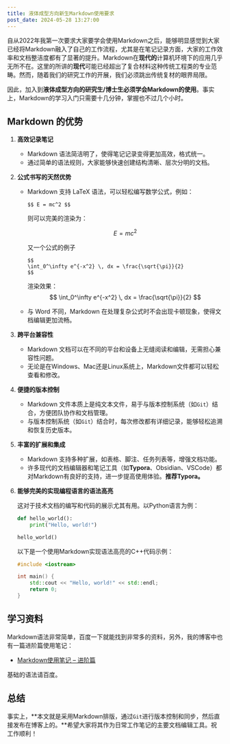 ```yaml
---
title: 液体成型方向新生Markdown使用要求
post_date: 2024-05-28 13:27:00
---
```


自从2022年我第一次要求大家要学会使用Markdown之后，能够明显感觉到大家已经将Markdown融入了自己的工作流程，尤其是在笔记记录方面，大家的工作效率和文档整洁度都有了显著的提升。Markdown在**现代的**计算机环境下的应用几乎无所不在。这里的所讲的**现代**可能已经超出了复合材料这种传统工程类的专业范畴。然而，随着我们的研究工作的开展，我们必须跳出传统复材的眼界局限。

因此，加入到**液体成型方向的研究生/博士生必须学会Markdown的使用**。事实上，Markdown的学习入门只需要十几分钟，掌握也不过几个小时。

## Markdown 的优势

1. **高效记录笔记**
    - Markdown 语法简洁明了，使得笔记记录变得更加高效，格式统一。
    - 通过简单的语法规则，大家能够快速创建结构清晰、层次分明的文档。

2. **公式书写的天然优势**
    - Markdown 支持 LaTeX 语法，可以轻松编写数学公式，例如： 
      ```
      $$ E = mc^2 $$
      ```
    
      则可以完美的渲染为：
    
      $$ E = mc^2 $$
    
      又一个公式的例子
      
      ```
      $$ 
      \int_0^\infty e^{-x^2} \, dx = \frac{\sqrt{\pi}}{2} 
      $$
      ```
      
      渲染效果：
      $$
      \int_0^\infty e^{-x^2} \, dx = \frac{\sqrt{\pi}}{2}
      $$
      
    - 与 Word 不同，Markdown 在处理复杂公式时不会出现卡顿现象，使得文档编辑更加流畅。
    
3. **跨平台兼容性**
   
    - Markdown 文档可以在不同的平台和设备上无缝阅读和编辑，无需担心兼容性问题。
    - 无论是在Windows、Mac还是Linux系统上，Markdown文件都可以轻松查看和修改。
    
4. **便捷的版本控制**
    - Markdown 文件本质上是纯文本文件，易于与版本控制系统（如`Git`）结合，方便团队协作和文档管理。
    - 与版本控制系统（如`Git`）结合时，每次修改都有详细记录，能够轻松追溯和恢复历史版本。

5. **丰富的扩展和集成**
   
    - Markdown 支持多种扩展，如表格、脚注、任务列表等，增强文档功能。
    - 许多现代的文档编辑器和笔记工具（如**Typora**、Obsidian、VSCode）都对Markdown有良好的支持，进一步提高使用体验。**推荐Typora。**

6. **能够完美的实现编程语言的语法高亮**

   这对于技术文档的编写和代码的展示尤其有用。以Python语言为例：

   ```python
   def hello_world():
       print("Hello, world!")
   
   hello_world()
   ```

   以下是一个使用Markdown实现语法高亮的C++代码示例：

   ```cpp
   #include <iostream>
   
   int main() {
       std::cout << "Hello, world!" << std::endl;
       return 0;
   }

## 学习资料

Markdown语法非常简单，百度一下就能找到非常多的资料，另外，我的博客中也有一篇进阶篇使用笔记：

- [Markdown使用笔记 – 进阶篇](https://www.binyang.fun/mdnote/)

基础的语法请百度。

## 总结

事实上，**本文就是采用Markdown排版，通过`Git`进行版本控制和同步，然后直接发布在博客上的。**希望大家将其作为日常工作笔记的主要文档编辑工具。祝工作顺利！
